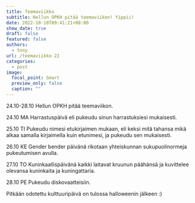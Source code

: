 ```yaml
---
title: Teemaviikko
subtitle: Hellun OPKH pitää teemaviikon! Yippii!
date: 2022-10-18T09:41:21+08:00
show_date: true
draft: false
featured: false
authors:
  - tony
url: /teemaviikko-22
categories:
  - post
image:
  focal_point: Smart
  preview_only: false
  caption: ""
---
```

24.10-28.10 Hellun OPKH pitää teemaviikon.  

24.10 MA Harrastuspäivä eli pukeudu sinun harrastuksiesi mukaisesti.  

25.10 TI Pukeudu nimesi etukirjaimen mukaan, eli keksi mitä tahansa mikä alkaa samalla kirjaimella kuin etunimesi, ja pukeudu sen mukaisesti.  

26.10 KE Gender bender päivänä rikotaan yhteiskunnan sukupuolinormeja pukeutumisen avulla.  

27.10 TO Kuninkaallispäivänä kaikki laitavat kruunun päähänsä ja kuvittelee olevansa kuninkaita ja kuningattaria.  

28.10 PE Pukeudu diskovaatteisiin.  

Pitkään odotettu kulttuuripäivä on tulossa halloweenin jälkeen :)